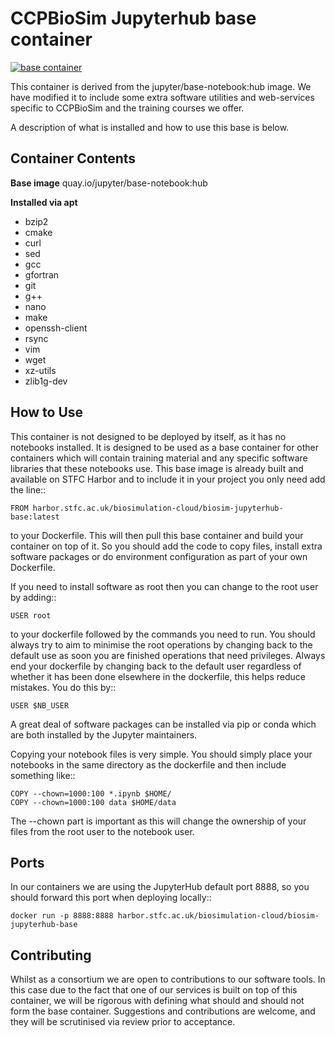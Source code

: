 CCPBioSim Jupyterhub base container
===================================

[![base container](https://github.com/jimboid/biosim-jupyterhub-base/actions/workflows/build.yml/badge.svg?branch=main)](https://github.com/jimboid/biosim-jupyterhub-base/actions/workflows/build.yml)

This container is derived from the jupyter/base-notebook:hub image. We have
modified it to include some extra software utilities and web-services specific
to CCPBioSim and the training courses we offer.

A description of what is installed and how to use this base is below.

Container Contents
------------------

**Base image** quay.io/jupyter/base-notebook:hub

**Installed via apt**

  - bzip2
  - cmake
  - curl
  - sed
  - gcc
  - gfortran
  - git
  - g++
  - nano
  - make
  - openssh-client
  - rsync
  - vim
  - wget
  - xz-utils
  - zlib1g-dev


How to Use
----------

This container is not designed to be deployed by itself, as it has no notebooks
installed. It is designed to be used as a base container for other containers
which will contain training material and any specific software libraries that 
these notebooks use. This base image is already built and available on STFC
Harbor and to include it in your project you only need add the line::

    FROM harbor.stfc.ac.uk/biosimulation-cloud/biosim-jupyterhub-base:latest

to your Dockerfile. This will then pull this base container and build your
container on top of it. So you should add the code to copy files, install extra
software packages or do environment configuration as part of your own Dockerfile.

If you need to install software as root then you can change to the root user by
adding::

    USER root

to your dockerfile followed by the commands you need to run. You should always
try to aim to minimise the root operations by changing back to the default use
as soon you are finished operations that need privileges. Always end your
dockerfile by changing back to the default user regardless of whether it has
been done elsewhere in the dockerfile, this helps reduce mistakes.
You do this by::

    USER $NB_USER

A great deal of software packages can be installed via pip or conda which are 
both installed by the Jupyter maintainers.

Copying your notebook files is very simple. You should simply place your
notebooks in the same directory as the dockerfile and then include something
like::

    COPY --chown=1000:100 *.ipynb $HOME/
    COPY --chown=1000:100 data $HOME/data

The --chown part is important as this will change the ownership of your files
from the root user to the notebook user.

Ports
-----

In our containers we are using the JupyterHub default port 8888, so you should
forward this port when deploying locally::

    docker run -p 8888:8888 harbor.stfc.ac.uk/biosimulation-cloud/biosim-jupyterhub-base

Contributing
------------

Whilst as a consortium we are open to contributions to our software tools. In
this case due to the fact that one of our services is built on top of this
container, we will be rigorous with defining what should and should not form
the base container. Suggestions and contributions are welcome, and they will be
scrutinised via review prior to acceptance.

